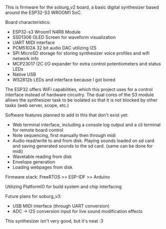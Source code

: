 This is firmware for the soburg_v2 board, a basic digital synthesizer based around the ESP32-S3 WROOM1 SoC.

Board characteristics: 
  - ESP32-s3 Wroom1 N4R8 Module
  - SSD1306 OLED Screen for waveform visualization
  - UART MIDI interface
  - PCM5102A 32 bit audio DAC utilizing I2S
  - SPI MicroSD storage for storing synthesizer voice profiles and wifi network info
  - MCP23017 I2C I/O expander for extra control potentiometers and status LEDs
  - Native USB
  - WS2812b LEDs and interface because I got bored

The ESP32 offers WiFi capabilities, which this project uses for a control interface instead of hardware circuitry.
The dual cores of the S3 module allows the synthesizer task to be isolated so that it is not blocked by other tasks (web server, scope, etc.)

Software features planned to add in this that don't exist yet:
  - Web terminal interface, including a console log output and a cli terminal for remote board control
  - Note sequencing, first manually then through midi
  - Audio read/write to and from disk. Playing sounds loaded on sd card and saving generated sounds to the sd card. (same can be done for midi)
  - Wavetable reading from disk
  - Envelope generation
  - Loading webpages from disk

Firmware stack: FreeRTOS >> ESP-IDF >> Arduino

Utilizing PlatformIO for build system and chip interfacing 

Future plans for soburg_v3: 
  - USB MIDI interface (through UART conversion)
  - ADC -> I2S conversion input for live sound modification effects

This synthesizer isn't very good, but it's neat :3 
